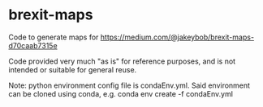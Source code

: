 # brexit-maps
Code to generate maps for https://medium.com/@jakeybob/brexit-maps-d70caab7315e

Code provided very much "as is" for reference purposes, and is not intended or suitable for general reuse.

Note: python environment config file is condaEnv.yml. Said environment can be cloned using conda, e.g.
      conda env create -f condaEnv.yml
